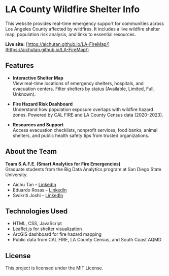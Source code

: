 # LA County Wildfire Shelter Info

This website provides real-time emergency support for communities across Los Angeles County affected by wildfires. It includes a live wildfire shelter map, population risk analysis, and links to essential resources.

**Live site:** [https://aichutan.github.io/LA-FireMap/](https://aichutan.github.io/LA-FireMap/)
 
## Features

- **Interactive Shelter Map**  
  View real-time locations of emergency shelters, hospitals, and evacuation centers. Filter shelters by status (Available, Limited, Full, Unknown).

- **Fire Hazard Risk Dashboard**  
  Understand how population exposure overlaps with wildfire hazard zones. Powered by CAL FIRE and LA County Census data (2020–2023).

- **Resources and Support**  
  Access evacuation checklists, nonprofit services, food banks, animal shelters, and public health safety tips from trusted organizations.

## About the Team

**Team S.A.F.E. (Smart Analytics for Fire Emergencies)**  
Graduate students from the Big Data Analytics program at San Diego State University.


- Aichu Tan – [LinkedIn](https://www.linkedin.com/in/aichutan/)  
- Eduardo Rosas – [LinkedIn](https://www.linkedin.com/in/eddie-rosas-011184142/)
- Swikriti Joshi – [LinkedIn](https://www.linkedin.com/in/swikritijoshi/)  

## Technologies Used

- HTML, CSS, JavaScript
- Leaflet.js for shelter visualization
- ArcGIS dashboard for fire hazard mapping
- Public data from CAL FIRE, LA County Census, and South Coast AQMD

## License

This project is licensed under the MIT License.
